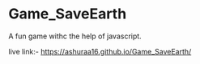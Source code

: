 # Game_SaveEarth
A fun game withc the help of javascript.

live link:- https://ashuraa16.github.io/Game_SaveEarth/
